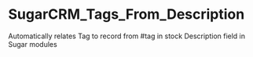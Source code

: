 # SugarCRM_Tags_From_Description
Automatically relates Tag to record from #tag in stock Description field in Sugar modules
